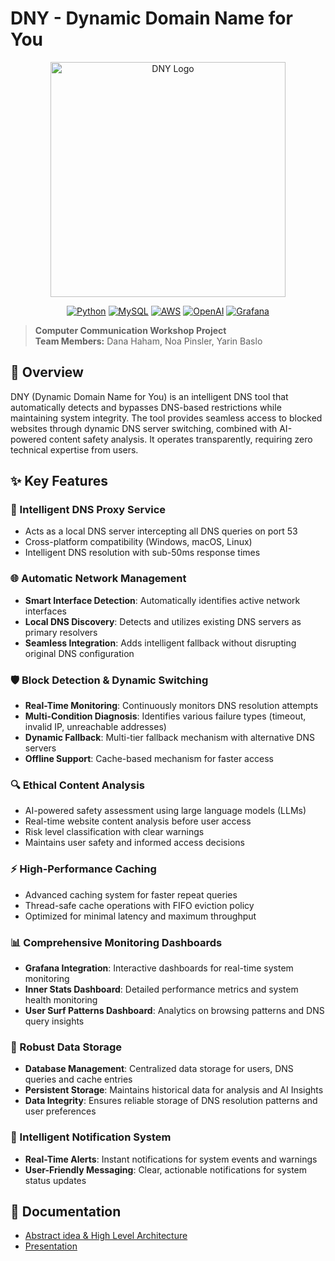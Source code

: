 # DNY - Dynamic Domain Name for You

<div align="center">
  <img width="376" alt="DNY Logo" src="https://github.com/user-attachments/assets/16a7372c-19f0-4672-8989-763b15231429" />
  
  [![Python](https://img.shields.io/badge/Python-3.8%2B-blue.svg)](https://python.org)
  [![MySQL](https://img.shields.io/badge/MySQL-8.x-blue.svg)](https://mysql.com)
  [![AWS](https://img.shields.io/badge/AWS-Lambda%20%7C%20RDS-orange.svg)](https://aws.amazon.com)
  [![OpenAI](https://img.shields.io/badge/OpenAI-GPT--3.5%20Turbo-green.svg)](https://openai.com)
  [![Grafana](https://img.shields.io/badge/Grafana-Dashboard-blue.svg)](https://grafana.com)
</div>

> **Computer Communication Workshop Project**  
> **Team Members:** Dana Haham, Noa Pinsler, Yarin Baslo

## 🚀 Overview

DNY (Dynamic Domain Name for You) is an intelligent DNS tool that automatically detects and bypasses DNS-based restrictions while maintaining system integrity. The tool provides seamless access to blocked websites through dynamic DNS server switching, combined with AI-powered content safety analysis. It operates transparently, requiring zero technical expertise from users.

## ✨ Key Features

### 🔧 Intelligent DNS Proxy Service
- Acts as a local DNS server intercepting all DNS queries on port 53
- Cross-platform compatibility (Windows, macOS, Linux)
- Intelligent DNS resolution with sub-50ms response times

### 🌐 Automatic Network Management
- **Smart Interface Detection**: Automatically identifies active network interfaces
- **Local DNS Discovery**: Detects and utilizes existing DNS servers as primary resolvers
- **Seamless Integration**: Adds intelligent fallback without disrupting original DNS configuration

### 🛡️ Block Detection & Dynamic Switching
- **Real-Time Monitoring**: Continuously monitors DNS resolution attempts
- **Multi-Condition Diagnosis**: Identifies various failure types (timeout, invalid IP, unreachable addresses)
- **Dynamic Fallback**: Multi-tier fallback mechanism with alternative DNS servers
- **Offline Support**: Cache-based mechanism for faster access

### 🔍 Ethical Content Analysis
- AI-powered safety assessment using large language models (LLMs)
- Real-time website content analysis before user access
- Risk level classification with clear warnings
- Maintains user safety and informed access decisions

### ⚡ High-Performance Caching
- Advanced caching system for faster repeat queries
- Thread-safe cache operations with FIFO eviction policy
- Optimized for minimal latency and maximum throughput

### 📊 Comprehensive Monitoring Dashboards
- **Grafana Integration**: Interactive dashboards for real-time system monitoring
- **Inner Stats Dashboard**: Detailed performance metrics and system health monitoring
- **User Surf Patterns Dashboard**: Analytics on browsing patterns and DNS query insights

### 💾 Robust Data Storage
- **Database Management**: Centralized data storage for users, DNS queries and cache entries
- **Persistent Storage**: Maintains historical data for analysis and AI Insights
- **Data Integrity**: Ensures reliable storage of DNS resolution patterns and user preferences

### 🔔 Intelligent Notification System
- **Real-Time Alerts**: Instant notifications for system events and warnings
- **User-Friendly Messaging**: Clear, actionable notifications for system status updates


## 📖 Documentation

- [Abstract idea & High Level Architecture](https://docs.google.com/document/d/1vMAOhPR4wX_nsEkNH9xgcRl6WmOqgszwer-hzn650JI/edit?usp=sharing)
- [Presentation](https://docs.google.com/presentation/d/1AtuN2-Qll6NSADQBEKt9p-TmCLhxsIl0xbgi3fFuFaQ/edit?usp=sharing)
